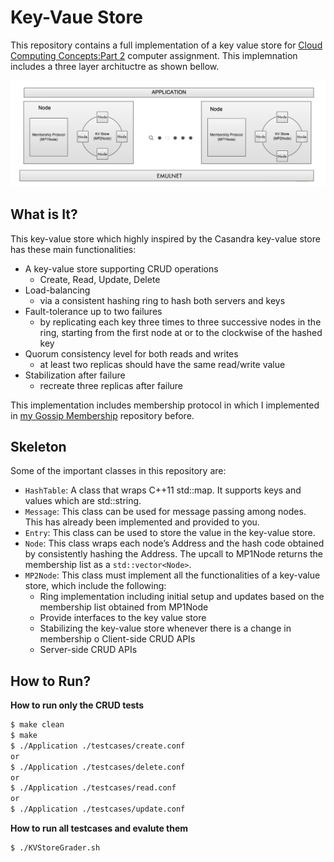 # Key-Vaue Store
This repository contains a full implementation of a key value store for [Cloud Computing Concepts:Part 2](https://www.coursera.org/learn/cloud-computing-2) computer assignment. This implemnation includes a three layer archituctre as shown bellow. 

<img src="./images/3layer.png" width=800>

## What is It?

This key-value store which highly inspired by the Casandra key-value store has these main functionalities:

* A key-value store supporting CRUD operations 
  * Create, Read, Update, Delete
* Load-balancing 
  * via a consistent hashing ring to hash both servers and keys
* Fault-tolerance up to two failures 
  * by replicating each key three times to three successive nodes in the ring, starting from the first node at or to the clockwise of the hashed key
* Quorum consistency level for both reads and writes 
  * at least two replicas should have the same read/write value
* Stabilization after failure 
  * recreate three replicas after failure

This implementation includes membership protocol in which I implemented in [my Gossip Membership](https://github.com/gsoosk/Gossip-Membership-Protocol) repository before. 


## Skeleton
Some of the important classes in this repository are:
* `HashTable`: A class that wraps C++11 std::map. It supports keys and values which are std::string.
* `Message`: This class can be used for message passing among nodes. This has already been implemented and provided to you.
* `Entry`: This class can be used to store the value in the key-value store. 
* `Node`: This class wraps each node’s Address and the hash code obtained by consistently hashing the Address. The upcall to MP1Node returns the membership list as a `std::vector<Node>`.
* `MP2Node`: This class must implement all the functionalities of a key-value store, which include the following:
    * Ring implementation including initial setup and updates based on the membership list obtained from MP1Node
    * Provide interfaces to the key value store
    * Stabilizing the key-value store whenever there is a change in membership o Client-side CRUD APIs
    * Server-side CRUD APIs


## How to Run?

**How to run only the CRUD tests**
``` bash
$ make clean
$ make
$ ./Application ./testcases/create.conf
or 
$ ./Application ./testcases/delete.conf
or
$ ./Application ./testcases/read.conf
or
$ ./Application ./testcases/update.conf
```


**How to run all testcases and evalute them**
```bash
$ ./KVStoreGrader.sh
```
